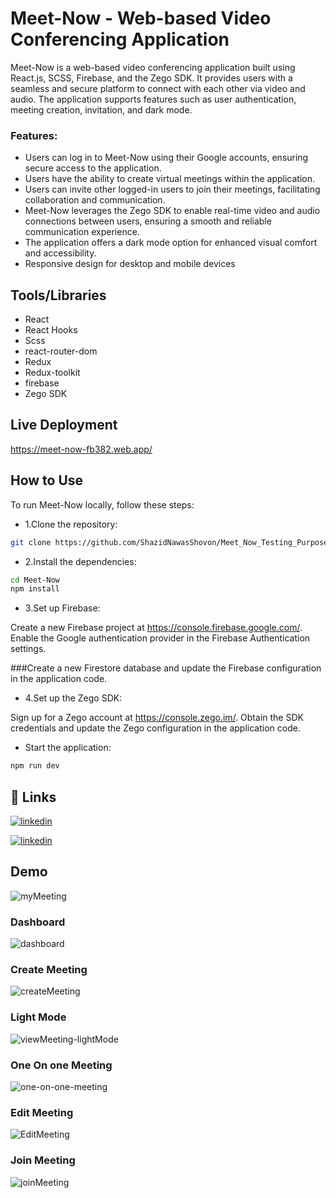 # Meet-Now - Web-based Video Conferencing Application
Meet-Now is a web-based video conferencing application built using React.js, SCSS, Firebase, and the Zego SDK. It provides users with a seamless and secure platform to connect with each other via video and audio. The application supports features such as user authentication, meeting creation, invitation, and dark mode.

### Features:
- Users can log in to Meet-Now using their Google accounts, ensuring secure access to the application.
- Users have the ability to create virtual meetings within the application.
- Users can invite other logged-in users to join their meetings, facilitating collaboration and communication.
- Meet-Now leverages the Zego SDK to enable real-time video and audio connections between users, ensuring a smooth and reliable communication experience.
- The application offers a dark mode option for enhanced visual comfort and accessibility.
- Responsive design for desktop and mobile devices

## Tools/Libraries


- React
- React Hooks
- Scss
- react-router-dom
- Redux
- Redux-toolkit
- firebase
- Zego SDK

## Live Deployment 

https://meet-now-fb382.web.app/

## How to Use

To run Meet-Now locally, follow these steps:

- 1.Clone the repository:
```bash
git clone https://github.com/ShazidNawasShovon/Meet_Now_Testing_Purpose.git

```
- 2.Install the dependencies:
```bash
cd Meet-Now
npm install
```
- 3.Set up Firebase:

Create a new Firebase project at https://console.firebase.google.com/.
Enable the Google authentication provider in the Firebase Authentication settings.

###Create a new Firestore database and update the Firebase configuration in the application code.

- 4.Set up the Zego SDK:

Sign up for a Zego account at https://console.zego.im/.
Obtain the SDK credentials and update the Zego configuration in the application code.

- Start the application:

```bash
npm run dev
```



## 🔗 Links

[![linkedin](https://img.shields.io/badge/linkedin-0A66C2?style=for-the-badge&logo=linkedin&logoColor=white)](https://www.linkedin.com/in/shazidnawasshovon/)

[![linkedin](https://img.shields.io/badge/instagram-e95950?style=for-the-badge&logo=instagram&logoColor=white)](https://www.instagram.com/ShazidNawasShovon/)

## Demo



![myMeeting](https://github.com/thesunnymallick/Meet_Now_Testing_Purpose/assets/81466855/248c5a66-6e03-4577-b8ca-8cde98e9475c)



### Dashboard
![dashboard](https://github.com/thesunnymallick/Meet_Now_Testing_Purpose/assets/81466855/51c872a7-179d-4a03-a907-5ff324af71f3)


### Create Meeting
![createMeeting](https://github.com/thesunnymallick/Meet_Now_Testing_Purpose/assets/81466855/9e67f477-9177-4eb5-98b1-9c8421469ea6)



### Light Mode
![viewMeeting-lightMode](https://github.com/thesunnymallick/Meet_Now_Testing_Purpose/assets/81466855/8e2251b9-66a0-4151-8838-d5bcd9da54b6)


### One On one Meeting
![one-on-one-meeting](https://github.com/thesunnymallick/Meet_Now_Testing_Purpose/assets/81466855/69f6621f-f684-4625-bc3c-849f2835c29b)

### Edit Meeting


![EditMeeting](https://github.com/thesunnymallick/Meet_Now_Testing_Purpose/assets/81466855/cabc97ba-8c87-4660-9106-46a56eec393d)

### Join Meeting

![joinMeeting](https://github.com/thesunnymallick/Meet_Now_Testing_Purpose/assets/81466855/a75c6ef4-7ec4-4eb5-88a9-92f4d7d6364e)
